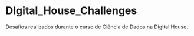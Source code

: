 # DIgital_House_Challenges
Desafios realizados durante o curso de Ciência de Dados na Digital House.
